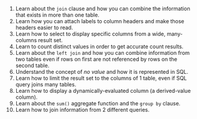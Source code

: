 1. Learn about the `join` clause and how you can combine the information that exists in more than one table.
2. Learn how you can attach labels to column headers and make those headers easier to read.
3. Learn how to select to display specific columns from a wide, many-columns result set.
4. Learn to count distinct values in order to get accurate count results.
5. Learn about the `left join` and how you can combine information from two tables even if rows on first are not
referenced by rows on the second table.
6. Understand the concept of *no value* and how it is represented in SQL.
7. Learn how to limit the result set to the columns of 1 table, even if SQL query joins many tables.
8. Learn how to display a dynamically-evaluated column (a derived-value column).
9. Learn about the `sum()` aggregate function and the `group by` clause.
10. Learn how to join information from 2 different queries.


 
